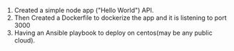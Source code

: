 1. Created a simple node app ("Hello World") API.
2. Then Created a Dockerfile to dockerize the app and it is listening to port 3000
3. Having an Ansible playbook to deploy on centos(may be any public cloud).
